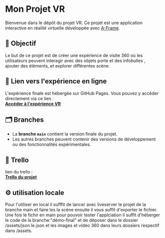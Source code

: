 # Mon Projet VR

Bienvenue dans le dépôt du projet VR. Ce projet est une application interactive en réalité virtuelle développée avec [A-Frame](https://aframe.io/).

## 🎯 Objectif
Le but de ce projet est de créer une expérience  de visite 360 où les utilisateurs peuvent interagir avec des objets porte et des infobulles , ajouter des éléments, et explorer différentes scène.

## 🚀 Lien vers l'expérience en ligne
L'expérience finale est hébergée sur GitHub Pages. Vous pouvez y accéder directement via ce lien :  
**[Accéder à l'expérience VR]((https://quentin-brandy.github.io/SA-5.DWeb-DI.01-VR/src/))**

## 🗂️ Branches

- La **branche `main`** contient la version finale du projet.
- Les autres branches peuvent contenir des versions de développement ou des fonctionnalités expérimentales.

## 📌 Trello

  lien du trello :  
**[Trello du projet]((https://trello.com/b/y0j6oXeu/sa-5dweb-di01-vr))**

## ⚙️  utilisation locale

Pour l'utiliser en local il sufffit de lancer avec liveserver le projet de la branche main et faire les la scène ensuite il vous suffit d'exporter le fichier. Une fois le fichir en main pour pouvoir tester l'applciation il suffit d'héberger le code de la branche:"démo-final" et de déposer dans le dossier /assets/json le json et les images et vidéo 360 dans leurs dossiers respectif dans /assets.
